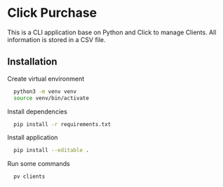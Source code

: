 
# Click Purchase

This is a CLI application base on Python and Click to manage Clients. All information is stored in a CSV file.

## Installation

Create virtual environment

```bash
  python3 -m venv venv
  source venv/bin/activate
```

Install dependencies

```bash
  pip install -r requirements.txt
```

Install application 

```bash
  pip install --editable .
```

Run some commands

```bash
  pv clients
```
